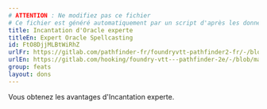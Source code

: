 ```yaml
---
# ATTENTION : Ne modifiez pas ce fichier
# Ce fichier est généré automatiquement par un script d'après les données du module Foundry VTT officiel et de sa traduction
title: Incantation d'Oracle experte
titleEn: Expert Oracle Spellcasting
id: FtO8DjjMLBtWiRhZ
urlFr: https://gitlab.com/pathfinder-fr/foundryvtt-pathfinder2-fr/-/blob/master/data/feats/FtO8DjjMLBtWiRhZ.htm
urlEn: https://gitlab.com/hooking/foundry-vtt---pathfinder-2e/-/blob/master/packs/data/feats.db/expert-oracle-spellcasting.json
group: feats
layout: dons
---
```

Vous obtenez les avantages d'Incantation experte.


